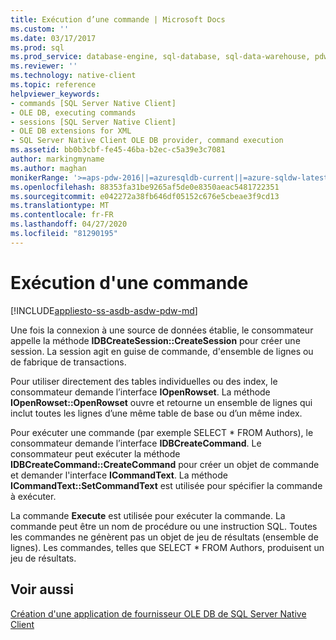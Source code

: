 ```yaml
---
title: Exécution d’une commande | Microsoft Docs
ms.custom: ''
ms.date: 03/17/2017
ms.prod: sql
ms.prod_service: database-engine, sql-database, sql-data-warehouse, pdw
ms.reviewer: ''
ms.technology: native-client
ms.topic: reference
helpviewer_keywords:
- commands [SQL Server Native Client]
- OLE DB, executing commands
- sessions [SQL Server Native Client]
- OLE DB extensions for XML
- SQL Server Native Client OLE DB provider, command execution
ms.assetid: bb0b3cbf-fe45-46ba-b2ec-c5a39e3c7081
author: markingmyname
ms.author: maghan
monikerRange: '>=aps-pdw-2016||=azuresqldb-current||=azure-sqldw-latest||>=sql-server-2016||=sqlallproducts-allversions||>=sql-server-linux-2017||=azuresqldb-mi-current'
ms.openlocfilehash: 88353fa31be9265af5de0e8350aeac5481722351
ms.sourcegitcommit: e042272a38fb646df05152c676e5cbeae3f9cd13
ms.translationtype: MT
ms.contentlocale: fr-FR
ms.lasthandoff: 04/27/2020
ms.locfileid: "81290195"
---
```

# <a name="executing-a-command"></a>Exécution d'une commande
[!INCLUDE[appliesto-ss-asdb-asdw-pdw-md](../../includes/appliesto-ss-asdb-asdw-pdw-md.md)]

  Une fois la connexion à une source de données établie, le consommateur appelle la méthode **IDBCreateSession::CreateSession** pour créer une session. La session agit en guise de commande, d'ensemble de lignes ou de fabrique de transactions.  
  
 Pour utiliser directement des tables individuelles ou des index, le consommateur demande l’interface **IOpenRowset**. La méthode **IOpenRowset::OpenRowset** ouvre et retourne un ensemble de lignes qui inclut toutes les lignes d’une même table de base ou d’un même index.  
  
 Pour exécuter une commande (par exemple SELECT \* FROM Authors), le consommateur demande l’interface **IDBCreateCommand**. Le consommateur peut exécuter la méthode **IDBCreateCommand::CreateCommand** pour créer un objet de commande et demander l'interface **ICommandText**. La méthode **ICommandText::SetCommandText** est utilisée pour spécifier la commande à exécuter.  
  
 La commande **Execute** est utilisée pour exécuter la commande. La commande peut être un nom de procédure ou une instruction SQL. Toutes les commandes ne génèrent pas un objet de jeu de résultats (ensemble de lignes). Les commandes, telles que SELECT * FROM Authors, produisent un jeu de résultats.  
  
## <a name="see-also"></a>Voir aussi  
 [Création d'une application de fournisseur OLE DB de SQL Server Native Client](../../relational-databases/native-client-ole-db-provider/creating-a-sql-server-native-client-ole-db-provider-application.md)  
  
  
